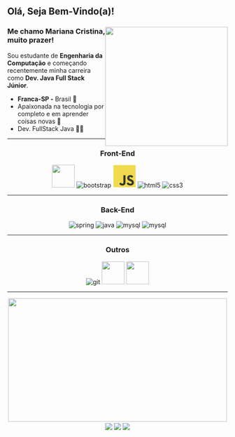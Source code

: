 <h2>Olá, Seja Bem-Vindo(a)!</h2>

<div>
<img align="right" src="https://i.imgur.com/5PdKl64.png" width="280" height="272">

<h3>Me chamo Mariana Cristina, muito prazer!</h3>
<p>Sou estudante de <b>Engenharia da Computação</b> e começando recentemente minha carreira como <b>Dev. Java Full Stack Júnior</b>.</p>

- <b> Franca-SP -</b> Brasil 🏡
- Apaixonada na tecnologia por completo e em aprender coisas novas 💜
- Dev. FullStack Java 👩‍💻
</div>

<hr>

<div align="center">
<h3>Front-End</h3>
<img src="https://cdn.jsdelivr.net/gh/devicons/devicon/icons/angularjs/angularjs-plain.svg" width="52" height="52"/>
<img src="https://cdn.jsdelivr.net/gh/devicons/devicon/icons/bootstrap/bootstrap-plain.svg" alt="bootstrap" width="52" height="52"/>
<img src="https://raw.githubusercontent.com/devicons/devicon/master/icons/javascript/javascript-original.svg" alt="javascript" width="52" height="52"/>
<img src="https://cdn.jsdelivr.net/gh/devicons/devicon/icons/html5/html5-plain.svg" alt="html5" width="52" height="52"/>
<img src="https://cdn.jsdelivr.net/gh/devicons/devicon/icons/css3/css3-plain.svg" alt="css3" width="52" height="52"/>
<hr>
<h3>Back-End</h3>
<img src="https://www.vectorlogo.zone/logos/springio/springio-icon.svg" alt="spring" width="52" height="52"/>
<img src="https://cdn.jsdelivr.net/gh/devicons/devicon/icons/java/java-original.svg" alt="java" width="52" height="52"/>
<img src="https://cdn.jsdelivr.net/gh/devicons/devicon/icons/mysql/mysql-original.svg" alt="mysql" width="52" height="52"/>
<img src="https://cdn.jsdelivr.net/gh/devicons/devicon/icons/postgresql/postgresql-plain.svg" alt="mysql" width="52" height="52"/>
<hr>
<h3>Outros</h3>
<img src="https://www.vectorlogo.zone/logos/git-scm/git-scm-icon.svg" alt="git" width="52" height="52"/>
<img src="https://cdn.jsdelivr.net/gh/devicons/devicon/icons/trello/trello-plain.svg" width="52" height="52"/>
<img src="https://cdn.jsdelivr.net/gh/devicons/devicon/icons/heroku/heroku-plain.svg" width="52" height="52"/>
<hr>
<img width="500" height="282" src="https://i.imgur.com/ThQj11G.gif">
<div>
<a href="https://www.linkedin.com/in/mariana-campos-br/" target="_blank"><img src="https://img.shields.io/badge/LinkedIn-4FBDC8?style=for-the-badge&logo=LinkedIn&logoColor=white&link=https://www.linkedin.com/in/mariana-campos-br/"></a> <a href="https://api.whatsapp.com/send?phone=551691910506" target="_blank"><img src="https://img.shields.io/badge/Whatsapp-59007B?style=for-the-badge&logo=WhatsApp&logoColor=white&link=https://api.whatsapp.com/send?phone=551691910506"></a> <a href="mailto:marianacristinadecampos@gmail.com" target="_blank"><img src="https://img.shields.io/badge/Email-E346B9?style=for-the-badge&logo=Gmail&logoColor=white&link=mailto:marianacristinadecampos@gmail.com"></a>
</div>
</div>
